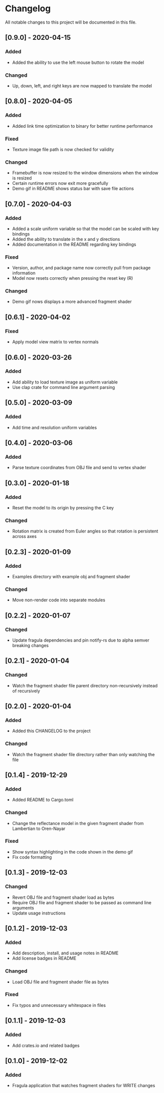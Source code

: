 # Changelog
All notable changes to this project will be documented in this file.


## [0.9.0] - 2020-04-15
### Added
- Added the ability to use the left mouse button to rotate the model

### Changed
- Up, down, left, and right keys are now mapped to translate the model


## [0.8.0] - 2020-04-05
### Added
- Added link time optimization to binary for better runtime performance

### Fixed
- Texture image file path is now checked for validity

### Changed
- Framebuffer is now resized to the window dimensions when the window is resized
- Certain runtime errors now exit more gracefully
- Demo gif in README shows status bar with save file actions


## [0.7.0] - 2020-04-03
### Added
- Added a scale uniform variable so that the model can be scaled with key bindings
- Added the ability to translate in the x and y directions
- Added documentation in the README regarding key bindings

### Fixed
- Version, author, and package name now correctly pull from package information
- Model now resets correctly when pressing the reset key (R)

### Changed
- Demo gif nows displays a more advanced fragment shader


## [0.6.1] - 2020-04-02
### Fixed
- Apply model view matrix to vertex normals


## [0.6.0] - 2020-03-26
### Added
- Add ability to load texture image as uniform variable
- Use clap crate for command line argument parsing


## [0.5.0] - 2020-03-09
### Added
- Add time and resolution uniform variables


## [0.4.0] - 2020-03-06
### Added
- Parse texture coordinates from OBJ file and send to vertex shader


## [0.3.0] - 2020-01-18
### Added
- Reset the model to its origin by pressing the C key

### Changed
- Rotation matrix is created from Euler angles so that rotation is persistent across axes


## [0.2.3] - 2020-01-09
### Added
- Examples directory with example obj and fragment shader

### Changed
- Move non-render code into separate modules


## [0.2.2] - 2020-01-07
### Changed
- Update fragula dependencies and pin notify-rs due to alpha semver breaking changes


## [0.2.1] - 2020-01-04
### Changed
- Watch the fragment shader file parent directory non-recursively instead of recursively


## [0.2.0] - 2020-01-04
### Added
- Added this CHANGELOG to the project

### Changed
- Watch the fragment shader file directory rather than only watching the file


## [0.1.4] - 2019-12-29
### Added
- Added README to Cargo.toml

### Changed
- Change the reflectance model in the given fragment shader from Lambertian to Oren-Nayar

### Fixed
- Show syntax highlighting in the code shown in the demo gif
- Fix code formatting


## [0.1.3] - 2019-12-03
### Changed
- Revert OBJ file and fragment shader load as bytes
- Require OBJ file and fragment shader to be passed as command line arguments
- Update usage instructions


## [0.1.2] - 2019-12-03
### Added
- Add description, install, and usage notes in README
- Add license badges in README

### Changed
- Load OBJ file and fragment shader file as bytes

### Fixed
- Fix typos and unnecessary whitespace in files


## [0.1.1] - 2019-12-03
### Added
- Add crates.io and related badges


## [0.1.0] - 2019-12-02
### Added
- Fragula application that watches fragment shaders for WRITE changes
